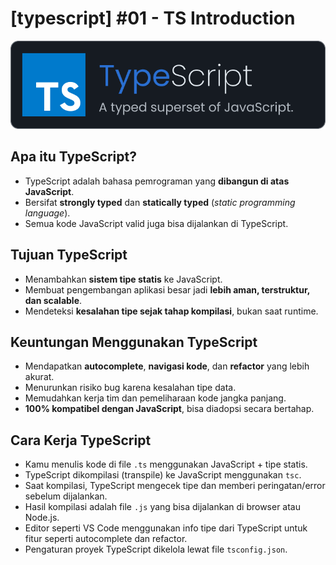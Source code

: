 # [typescript] #01 - TS Introduction

![ts-fundamental](https://raw.githubusercontent.com/oujisan/OuVault/main/img/ts.png)

## Apa itu TypeScript?
- TypeScript adalah bahasa pemrograman yang **dibangun di atas JavaScript**.
- Bersifat **strongly typed** dan **statically typed** (_static programming language_).
- Semua kode JavaScript valid juga bisa dijalankan di TypeScript.

## Tujuan TypeScript
- Menambahkan **sistem tipe statis** ke JavaScript.
- Membuat pengembangan aplikasi besar jadi **lebih aman, terstruktur, dan scalable**.
- Mendeteksi **kesalahan tipe sejak tahap kompilasi**, bukan saat runtime.

## Keuntungan Menggunakan TypeScript
- Mendapatkan **autocomplete**, **navigasi kode**, dan **refactor** yang lebih akurat.
- Menurunkan risiko bug karena kesalahan tipe data.
- Memudahkan kerja tim dan pemeliharaan kode jangka panjang.
- **100% kompatibel dengan JavaScript**, bisa diadopsi secara bertahap.

## Cara Kerja TypeScript
- Kamu menulis kode di file `.ts` menggunakan JavaScript + tipe statis.
- TypeScript dikompilasi (transpile) ke JavaScript menggunakan `tsc`.
- Saat kompilasi, TypeScript mengecek tipe dan memberi peringatan/error sebelum dijalankan.
- Hasil kompilasi adalah file `.js` yang bisa dijalankan di browser atau Node.js.
- Editor seperti VS Code menggunakan info tipe dari TypeScript untuk fitur seperti autocomplete dan refactor.
- Pengaturan proyek TypeScript dikelola lewat file `tsconfig.json`.
